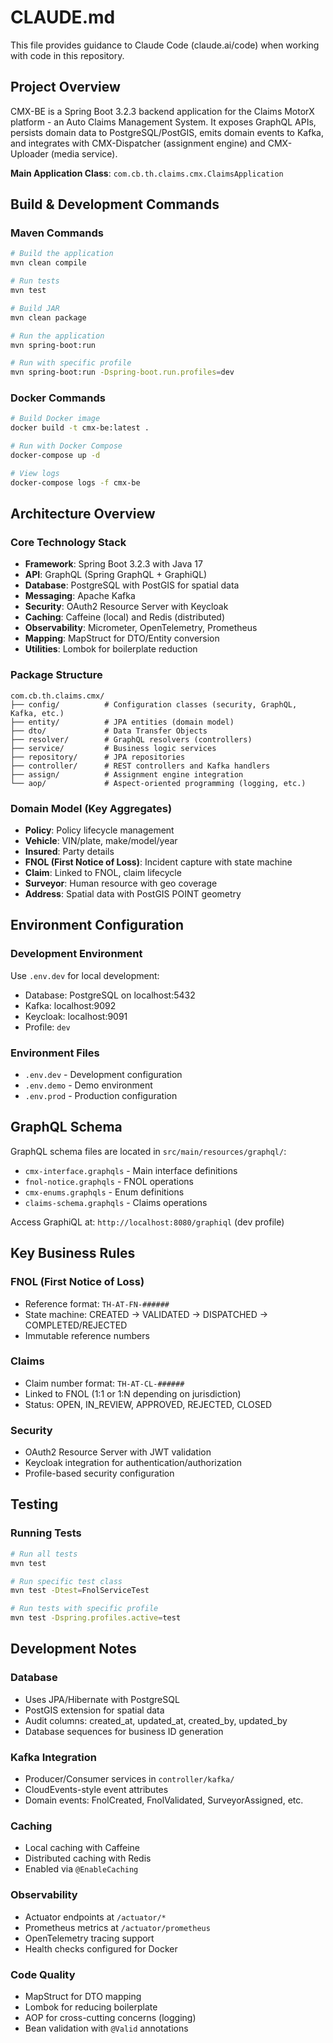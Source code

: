# CLAUDE.md

This file provides guidance to Claude Code (claude.ai/code) when working with code in this repository.

## Project Overview

CMX-BE is a Spring Boot 3.2.3 backend application for the Claims MotorX platform - an Auto Claims Management System. It exposes GraphQL APIs, persists domain data to PostgreSQL/PostGIS, emits domain events to Kafka, and integrates with CMX-Dispatcher (assignment engine) and CMX-Uploader (media service).

**Main Application Class**: `com.cb.th.claims.cmx.ClaimsApplication`

## Build & Development Commands

### Maven Commands
```bash
# Build the application
mvn clean compile

# Run tests
mvn test

# Build JAR
mvn clean package

# Run the application
mvn spring-boot:run

# Run with specific profile
mvn spring-boot:run -Dspring-boot.run.profiles=dev
```

### Docker Commands
```bash
# Build Docker image
docker build -t cmx-be:latest .

# Run with Docker Compose
docker-compose up -d

# View logs
docker-compose logs -f cmx-be
```

## Architecture Overview

### Core Technology Stack
- **Framework**: Spring Boot 3.2.3 with Java 17
- **API**: GraphQL (Spring GraphQL + GraphiQL)
- **Database**: PostgreSQL with PostGIS for spatial data
- **Messaging**: Apache Kafka
- **Security**: OAuth2 Resource Server with Keycloak
- **Caching**: Caffeine (local) and Redis (distributed)
- **Observability**: Micrometer, OpenTelemetry, Prometheus
- **Mapping**: MapStruct for DTO/Entity conversion
- **Utilities**: Lombok for boilerplate reduction

### Package Structure
```
com.cb.th.claims.cmx/
├── config/          # Configuration classes (security, GraphQL, Kafka, etc.)
├── entity/          # JPA entities (domain model)
├── dto/             # Data Transfer Objects
├── resolver/        # GraphQL resolvers (controllers)
├── service/         # Business logic services
├── repository/      # JPA repositories
├── controller/      # REST controllers and Kafka handlers
├── assign/          # Assignment engine integration
└── aop/             # Aspect-oriented programming (logging, etc.)
```

### Domain Model (Key Aggregates)
- **Policy**: Policy lifecycle management
- **Vehicle**: VIN/plate, make/model/year
- **Insured**: Party details
- **FNOL (First Notice of Loss)**: Incident capture with state machine
- **Claim**: Linked to FNOL, claim lifecycle
- **Surveyor**: Human resource with geo coverage
- **Address**: Spatial data with PostGIS POINT geometry

## Environment Configuration

### Development Environment
Use `.env.dev` for local development:
- Database: PostgreSQL on localhost:5432
- Kafka: localhost:9092
- Keycloak: localhost:9091
- Profile: `dev`

### Environment Files
- `.env.dev` - Development configuration
- `.env.demo` - Demo environment
- `.env.prod` - Production configuration

## GraphQL Schema

GraphQL schema files are located in `src/main/resources/graphql/`:
- `cmx-interface.graphqls` - Main interface definitions
- `fnol-notice.graphqls` - FNOL operations
- `cmx-enums.graphqls` - Enum definitions
- `claims-schema.graphqls` - Claims operations

Access GraphiQL at: `http://localhost:8080/graphiql` (dev profile)

## Key Business Rules

### FNOL (First Notice of Loss)
- Reference format: `TH-AT-FN-######`
- State machine: CREATED → VALIDATED → DISPATCHED → COMPLETED/REJECTED
- Immutable reference numbers

### Claims
- Claim number format: `TH-AT-CL-######`
- Linked to FNOL (1:1 or 1:N depending on jurisdiction)
- Status: OPEN, IN_REVIEW, APPROVED, REJECTED, CLOSED

### Security
- OAuth2 Resource Server with JWT validation
- Keycloak integration for authentication/authorization
- Profile-based security configuration

## Testing

### Running Tests
```bash
# Run all tests
mvn test

# Run specific test class
mvn test -Dtest=FnolServiceTest

# Run tests with specific profile
mvn test -Dspring.profiles.active=test
```

## Development Notes

### Database
- Uses JPA/Hibernate with PostgreSQL
- PostGIS extension for spatial data
- Audit columns: created_at, updated_at, created_by, updated_by
- Database sequences for business ID generation

### Kafka Integration
- Producer/Consumer services in `controller/kafka/`
- CloudEvents-style event attributes
- Domain events: FnolCreated, FnolValidated, SurveyorAssigned, etc.

### Caching
- Local caching with Caffeine
- Distributed caching with Redis
- Enabled via `@EnableCaching`

### Observability
- Actuator endpoints at `/actuator/*`
- Prometheus metrics at `/actuator/prometheus`
- OpenTelemetry tracing support
- Health checks configured for Docker

### Code Quality
- MapStruct for DTO mapping
- Lombok for reducing boilerplate
- AOP for cross-cutting concerns (logging)
- Bean validation with `@Valid` annotations